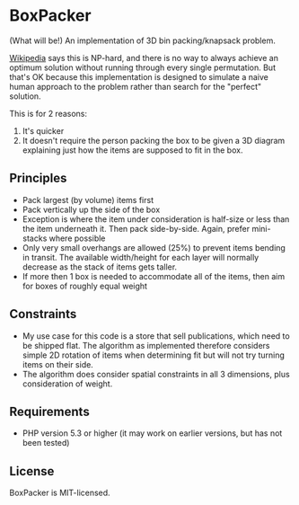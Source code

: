 BoxPacker
=========

(What will be!) An implementation of 3D bin packing/knapsack problem.

[Wikipedia](http://en.wikipedia.org/wiki/Bin_packing_problem) says this is NP-hard, and there is no way to always achieve an
optimum solution without running through every single permutation. But
that's OK because this implementation is designed to simulate a naive human
approach to the problem rather than search for the "perfect" solution.

This is for 2 reasons:

1. It's quicker
2. It doesn't require the person packing the box to be given a 3D diagram
   explaining just how the items are supposed to fit in the box.

Principles
----------

 * Pack largest (by volume) items first
 * Pack vertically up the side of the box
 * Exception is where the item under consideration is half-size or less than
   the item underneath it. Then pack side-by-side. Again, prefer mini-stacks
   where possible
 * Only very small overhangs are allowed (25%) to prevent items bending in
   transit. The available width/height for each layer will normally decrease
   as the stack of items gets taller.
 * If more then 1 box is needed to accommodate all of the items, then aim for
   boxes of roughly equal weight   
   
  
Constraints
-----------

 * My use case for this code is a store that sell publications, which need to
   be shipped flat. The algorithm as implemented therefore considers simple 2D
   rotation of items when determining fit but will not try turning items on
   their side.
 * The algorithm does consider spatial constraints in all 3 dimensions, plus
   consideration of weight.

Requirements
------------

* PHP version 5.3 or higher (it may work on earlier versions, but has not been tested) 

License
-------
BoxPacker is MIT-licensed. 
